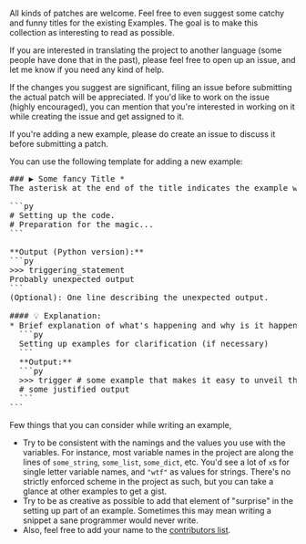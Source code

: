 All kinds of patches are welcome. Feel free to even suggest some catchy and funny titles for the existing Examples. The goal is to make this collection as interesting to read as possible.

If you are interested in translating the project to another language (some people have done that in the past), please feel free to open up an issue, and let me know if you need any kind of help.

If the changes you suggest are significant, filing an issue before submitting the actual patch will be appreciated. If you'd like to work on the issue (highly encouraged), you can mention that you're interested in working on it while creating the issue and get assigned to it.

If you're adding a new example, please do create an issue to discuss it before submitting a patch.

You can use the following template for adding a new example:

<pre>
### ▶ Some fancy Title *
The asterisk at the end of the title indicates the example was not present in the first release and has been recently added.

```py
# Setting up the code.
# Preparation for the magic...
```

**Output (Python version):**
```py
>>> triggering_statement
Probably unexpected output
```
(Optional): One line describing the unexpected output.

#### 💡 Explanation:
* Brief explanation of what's happening and why is it happening.
  ```py
  Setting up examples for clarification (if necessary)
  ```
  **Output:**
  ```py
  >>> trigger # some example that makes it easy to unveil the magic
  # some justified output
  ```
```
</pre>


Few things that you can consider while writing an example, 

- Try to be consistent with the namings and the values you use with the variables. For instance, most variable names in the project are along the lines of `some_string`, `some_list`, `some_dict`, etc. You'd see a lot of `x`s for single letter variable names, and `"wtf"` as values for strings. There's no strictly enforced scheme in the project as such, but you can take a glance at other examples to get a gist.
- Try to be as creative as possible to add that element of "surprise" in the setting up part of an example. Sometimes this may mean writing a snippet a sane programmer would never write.
- Also, feel free to add your name to the [contributors list](/CONTRIBUTING.md).
